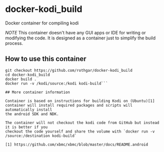 docker-kodi_build
=================

Docker container for compiling kodi

*NOTE* This container doesn't have any GUI apps or IDE for writing or modifying the code. 
It is designed as a container just to simplify the build process.

## How to use this container

```
git checkout https://github.com/rothgar/docker-kodi_build
cd docker-kodi_build
docker build .
docker run -v /kodi/source:/kodi kodi-build```

## More container information

Container is based on instructions for building Kodi on (Ubuntu)[1]
container will install required packages and scripts will automatically install
the android SDK and NDK.

The container will not checkout the kodi code from GitHub but instead it is better if you
checkout the code yourself and share the volume with `docker run -v /source:/destination kodi-build`

[1] https://github.com/xbmc/xbmc/blob/master/docs/README.android
